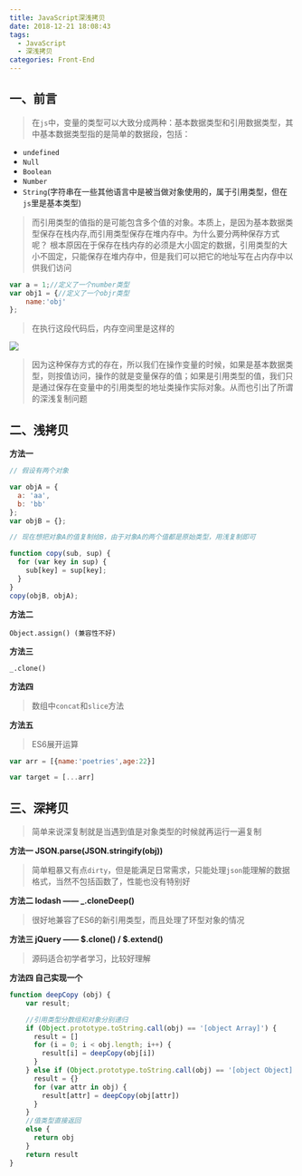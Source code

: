 ```yaml
---
title: JavaScript深浅拷贝
date: 2018-12-21 18:08:43
tags: 
  - JavaScript
  - 深浅拷贝
categories: Front-End
---
```



## 一、前言

> 在`js`中，变量的类型可以大致分成两种：基本数据类型和引用数据类型，其中基本数据类型指的是简单的数据段，包括：

- `undefined`
- `Null`
- `Boolean`
- `Number`
- `String`(字符串在一些其他语言中是被当做对象使用的，属于引用类型，但在`js`里是基本类型)

> 而引用类型的值指的是可能包含多个值的对象。本质上，是因为基本数据类型保存在栈内存,而引用类型保存在堆内存中。为什么要分两种保存方式呢？ 根本原因在于保存在栈内存的必须是大小固定的数据，引用类型的大小不固定，只能保存在堆内存中，但是我们可以把它的地址写在占内存中以供我们访问

```js
var a = 1;//定义了一个number类型
var obj1 = {//定义了一个objr类型
    name:'obj'
};
```

> 在执行这段代码后，内存空间里是这样的

![](https://poetries1.gitee.io/img-repo/2019/10/314.png)

> 因为这种保存方式的存在，所以我们在操作变量的时候，如果是基本数据类型，则按值访问，操作的就是变量保存的值；如果是引用类型的值，我们只是通过保存在变量中的引用类型的地址类操作实际对象。从而也引出了所谓的深浅复制问题



## 二、浅拷贝

**方法一**

```js
// 假设有两个对象

var objA = {
  a: 'aa',
  b: 'bb'
};
var objB = {};
```

```js
// 现在想把对象A的值复制给B，由于对象A的两个值都是原始类型，用浅复制即可

function copy(sub, sup) {
  for (var key in sup) {
    sub[key] = sup[key];
  }
}
copy(objB, objA);
```

**方法二**

```
Object.assign() (兼容性不好)
```

**方法三**

```
_.clone()
```

**方法四**

> 数组中`concat`和`slice`方法

**方法五**

> ES6展开运算

```js
var arr = [{name:'poetries',age:22}]

var target = [...arr]
```

## 三、深拷贝

> 简单来说深复制就是当遇到值是对象类型的时候就再运行一遍复制

**方法一 JSON.parse(JSON.stringify(obj))**

> 简单粗暴又有点`dirty`，但是能满足日常需求，只能处理`json`能理解的数据格式，当然不包括函数了，性能也没有特别好


**方法二 lodash —— _.cloneDeep()**

> 很好地兼容了ES6的新引用类型，而且处理了环型对象的情况

**方法三 jQuery —— $.clone() / $.extend()**

> 源码适合初学者学习，比较好理解

**方法四 自己实现一个**

```js
function deepCopy (obj) {
    var result;

    //引用类型分数组和对象分别递归
    if (Object.prototype.toString.call(obj) == '[object Array]') {
      result = []
      for (i = 0; i < obj.length; i++) {
        result[i] = deepCopy(obj[i])
      }
    } else if (Object.prototype.toString.call(obj) == '[object Object]') {
      result = {}
      for (var attr in obj) {
        result[attr] = deepCopy(obj[attr])
      }
    }
    //值类型直接返回
    else {
      return obj
    }
    return result
}
```

